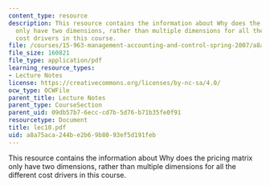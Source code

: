 ```yaml
---
content_type: resource
description: This resource contains the information about Why does the pricing matrix
  only have two dimensions, rather than multiple dimensions for all the different
  cost drivers in this course.
file: /courses/15-963-management-accounting-and-control-spring-2007/a8a75aca244be2b69b8093ef5d191feb_lec10.pdf
file_size: 160821
file_type: application/pdf
learning_resource_types:
- Lecture Notes
license: https://creativecommons.org/licenses/by-nc-sa/4.0/
ocw_type: OCWFile
parent_title: Lecture Notes
parent_type: CourseSection
parent_uid: 09db57b7-6ecc-cd7b-5d76-b71b35fe0f91
resourcetype: Document
title: lec10.pdf
uid: a8a75aca-244b-e2b6-9b80-93ef5d191feb
---
```

This resource contains the information about Why does the pricing matrix only have two dimensions, rather than multiple dimensions for all the different cost drivers in this course.